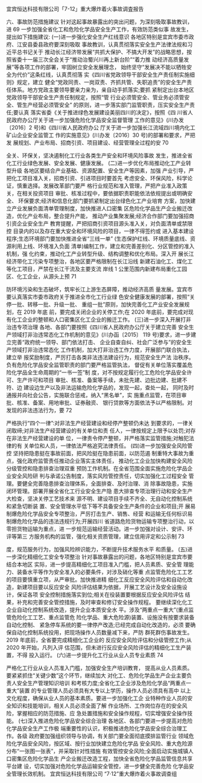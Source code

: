 宜宾恒达科技有限公司「7-12」重大爆炸着火事故调査报告

六、事故防范措施建议
针对这起事故暴露出的突出问题，为深刻吸取事故教训，进
69
一步加强全省化工和危险化学品安全生产工作，有效防范类似事 故发生，提出如下措施建议:
  (一)进一步强化安全生产红线意识
各地区特别是宜宾市委市政府、江安县委县政府要深刻吸取 事故教训，认真贯彻落实安全生产法律法规和习近平总书记关于 推动长江经济带发展“共抓大保护、不搞大开发”的战略思想，按 照省委十一届三次全会关于“推动治蜀兴川再上新台阶”“着力推 动经济高质量发展”等各项工作的部署，牢固树立安全发展理念， 始终坚守“发展决不能以牺牲安全为代价”这条红线，认真贯彻落 实《四川省党政领导干部安全生产责任制实施细则》规定，建立 健全“党政同责、一岗双责、齐抓共管、失职追责”的安全生产责 任体系。地方党政主要领导要亲力亲为，亲自动手抓落实;要抓 紧制定出台本地区党政领导干部安全生产责任制规定，按照“管 行业必须管安全、管业务必须管安全、管生产经营必须管安全” 的原则，进一步落实部门监管职责，压实安全生产责任;要认真 落实省委《关于推进绿色发展建设美丽四川的决定》，按照《四 川省人民政府办公厅关于进一步加强危险化学品安全监督管理 工作的意见》(川办发〔2016〕2 号)和《四川省人民政府办公 厅关于进一步加强长江流域四川境内化工矿山企业安全监管工 作的实施意见》(川办发〔2016〕30 号)的部署和要求，严把发 展规划、产业布局、招商引资、项目建设、经营管理全过程的安
70

全关、环保关，坚决遏制化工行业各类生产安全和环境风险事故 发生，推进全省化工行业绿色发展、安全发展、健康发展。
  (二)进一步优化布局推动化工产业转型升级
各地区要结合产业基础、资源配置、安全生产等因素，加强 产业引导，严把化工项目准入关，招商引资、引进项目时要首先 考虑安全、环保风险，科学论证，慎重选择。发展改革部门要严 格行业规范和准入管理，严把产业准入政策关，在相关投资项目 审批、核准过程中，要依据职责职能依法依规提出或明确安全、 环保要求;经济和信息化部门要抓紧制定出台绿色化工产业培育 方案，加快建立产业发展负面清单管理制度，加快推进人口密集 区危险化学品生产企业搬迁改造，优化产业布局，整合提升产能， 推动产业集聚发展;经济合作部门要加强招商引资企业安全生产 教育提醒，严把招商引资项目源头准入关，对负面清单或禁限控 目录内的以及存在重大安全和环境风险的项目，一律不得签约或 进入基本建设程序;生态环境部门要加快推进全省“三线一单” (生态保护红线、环境质量底线、资源利用上线、环境准入负面 清单)编制工作，建立和完善差别化、分区管控的准入机制，强 化约束，推动化工产业转型升级、结构调整和优化布局。深入开 展长江经济带化工污染专项整治，各地区要严格限制在长江沿线 新建石油化工、煤化工等化工项目，严禁在长江干流及主要支流 岸线 1 公里范围内新建布局重化工园区、化工企业，从源头上预
71

防环境污染和生态破坏，筑牢长江上游生态屏障，推动经济高质 量发展。宜宾市要认真落实市委市政府关于推进全市化工行业绿 色安全健康发展的部署，按照“关停一批、转移一批、升级一批、 重组一批”原则，加快完善化工产业安全发展规划，在 2019 年底 前，要完成关闭企业的关停工作;在 2020 年底前，要完成对现 有化工企业的整顿和人口密集区化工企业的搬迁工作。
  (三)进一步深入开展打非治违专项治理
各地、各部门要按照《四川省人民政府办公厅关于建立完善 安全生产领域打非治违常态化工作机制的意见》(川办函〔2015〕 119 号)要求，进一步建立完善“政府统一领导、部门依法打击、 企业自查自纠、社会广泛参与”的安全生产领域打非治违常态化 工作机制，加大打非治违工作力度，开展部门联合执法，建立举 报奖励制度，严厉打击各类非法违法建设行为，规范安全生产法 治秩序。负有危险化学品安全监管职责的部门要严格监管执法， 督促有关单位落实覆盖危险化学品全生命周期的“一书一签”制 度，对不按规定履行化工危险化学品安全许可、生产许可和项目 审批、核准、备案等手续，未批先建、边批边建、批建不符、边 建设边生产以及非法运输危险化学品的，发现一起，查处一起， 同时及时通报并向社会公告，实施联合惩戒，纳入“黑名单”，实 施重点监管，在项目审批、核准、备案、用地审批、证券融资、 银行贷款等方面依法予以严格限制。对发现的非法违法行为，要
72

严格执行“四个一律”:对非法生产经营建设和经停产整顿仍未达 到要求的，一律关闭取缔;对非法生产经营建设的有关单位和责 任人，一律按规定上限予以处罚;对存在非法生产经营建设的单 位，一律责令停产整顿，并严格落实监管措施;对触犯法律的有 关单位和人员，一律依法严格追究法律责任。
  (四)进一步加强安全风险管控
坚持把隐患挺在事故前面，把风险挺在隐患前面，以防范遏 制重特大事故为重点，强化政府监管责任推动企业落实主体责任， 推动化工企业加快构建安全风险分级管控和隐患排查治理双重 预防工作机制。在全省范围全面实施危险化学品企业安全风险研 判与承诺公告制度，落实风险管控责任，切实加强化工过程安全 管理。要健全完善隐患排查治理体系，全面排查、及时治理、消 除事故隐患，实施闭环管理。部署开展全省化工行业安全生产隐 患大排查专项治理行动和安全生产大检查，坚决关停工艺技术来 源不明、建设项目手续不齐全、无自动化控制系统和紧急切断装 置、安全管理水平低下等不具备安全生产条件的企业和项目;开 展易制爆危险化学品安全专项整治，严厉打击生产、销售、经营 和运输无任何标识易制爆危险化学品的违法违规行为;开展四川 省道路危险货物运输专项整治行动，以零担货物运输为重点，进 一步规范运输经营活动。进一步加强对设计、安评、环评等第三 方服务机构的监管，强化相关资质管理，建立信用评定和公示制
73

度，规范服务行为，加强风险辨识能力，不断提升技术服务水平 和质量。
  (五)进一步深化精细化工安全专项整治
针对事故暴露出的问题，各地区特别是宜宾市要结合本地区 实际，进一步提高精细化工项目准入门槛，把人员素质、安全管 理能力、装备水平等作为安全准入的必要条件，对涉及硝化等重 点监管危险化工工艺的项目要慎重立项，从严审批。加快推进精 细化工反应安全风险评估和自动化改造，新建项目要以反应安全 风险评估结果为依据，开展工艺设计及安全设施设计，保证各项 安全控制措施落实到位;相关在役装置要根据反应安全风险评估 结果，补充和完善安全管控措施，及时审查和修订安全操作规程。 要继续深化化工企业自动化控制系统改造，提升企业本质安全水 平。涉及“两重点一重大”(重点监管危险化工工艺、重点监管危 险化学品、重大危险源)装置、设施没有按要求装备自动化控制、 紧急停车系统的要一律停产改造;已经完成自动化改造的，必须 要确保自动化控制系统投用，把现场操作人员数量减下来，严防 群死群伤事故发生。2019 年底前，全省要完成精细化工企业的 反应安全风险评估和分级管控工作;从 2020 年开始，凡列入评 估范围，但未进行反应安全风险评估的精细化工生产装置，不得 投入运行。
  (六)进一步提升化工行业从业人员专业素质
74

严格化工行业从业人员准入门槛，加强安全生产培训教育， 提高从业人员素质。要紧紧抓住“关键少数”这个环节，继续加大 对化工、危险化学品生产企业主要负责人安全生产管理知识培训 和考核力度;全省化工企业涉及危险化学品“两重点一重大”装置 的专业管理人员必须具有大专以上学历，操作人员必须具有高中 以上文化程度，确保从业人员的基本素质。要进一步加强化工企 业特种作业人员的安全知识和技能培训，相关人员必须全面了解 作业场所、工作岗位存在的安全风险，掌握相应的防范措施、应 急处置措施和安全操作规程，切实增强安全操作技能。
  (七)深入推进危险化学品安全综合治理
各地区、各部门要进一步提高对危险化学品安全生产工作极 端重要性的认识，积极推进危险化学品安全综合治理工作。各级 政府要加强组织领导与协调，有关部门要全面彻底摸排监管行业 领域危险化学品安全风险，按区域、按行业加快建立危险化学品 安全风险、重大危险源分布“一张图一张表”，并采取针对性措施 有效管控安全风险;全面启动实施城镇人口密集区危险化学品生 产企业搬迁改造工程，加快全省危险化学品监管信息共享平台建 设，切实加强对危险化学品运输安全管控，进一步健全完善危险 化学品安全管理长效机制。
宜宾恒达科技有限公司 “7·12”重大爆炸着火事故调查组